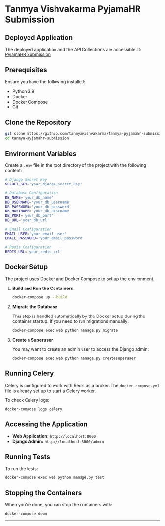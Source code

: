 # Tanmya Vishvakarma PyjamaHR Submission

## Deployed Application

The deployed application and the API Collections are accessible at: [PyjamaHR Submission](https://tanmya-pyjamahr-submission.onrender.com)

## Prerequisites

Ensure you have the following installed:

- Python 3.9
- Docker
- Docker Compose
- Git

## Clone the Repository

```bash
git clone https://github.com/tanmyavishvakarma/tanmya-pyjamahr-submission.git
cd tanmya-pyjamahr-submission
```

## Environment Variables

Create a `.env` file in the root directory of the project with the following content:

```bash
# Django Secret Key
SECRET_KEY='your_django_secret_key'

# Database Configuration
DB_NAME='your_db_name'
DB_USERNAME='your_db_username'
DB_PASSWORD='your_db_password'
DB_HOSTNAME='your_db_hostname'
DB_PORT='your_db_port'
DB_URL='your_db_url'

# Email Configuration
EMAIL_USER='your_email_user'
EMAIL_PASSWORD='your_email_password'

# Redis Configuration
REDIS_URL='your_redis_url'
```

## Docker Setup

The project uses Docker and Docker Compose to set up the environment. 

1. **Build and Run the Containers**

    ```bash
    docker-compose up --build
    ```

2. **Migrate the Database**

    This step is handled automatically by the Docker setup during the container startup. If you need to run migrations manually:

    ```bash
    docker-compose exec web python manage.py migrate
    ```

3. **Create a Superuser**

    You may want to create an admin user to access the Django admin:

    ```bash
    docker-compose exec web python manage.py createsuperuser
    ```

## Running Celery

Celery is configured to work with Redis as a broker. The `docker-compose.yml` file is already set up to start a Celery worker.

To check Celery logs:

```bash
docker-compose logs celery
```

## Accessing the Application

- **Web Application:** `http://localhost:8000`
- **Django Admin:** `http://localhost:8000/admin`

## Running Tests

To run the tests:

```bash
docker-compose exec web python manage.py test
```

## Stopping the Containers

When you're done, you can stop the containers with:

```bash
docker-compose down
```
---